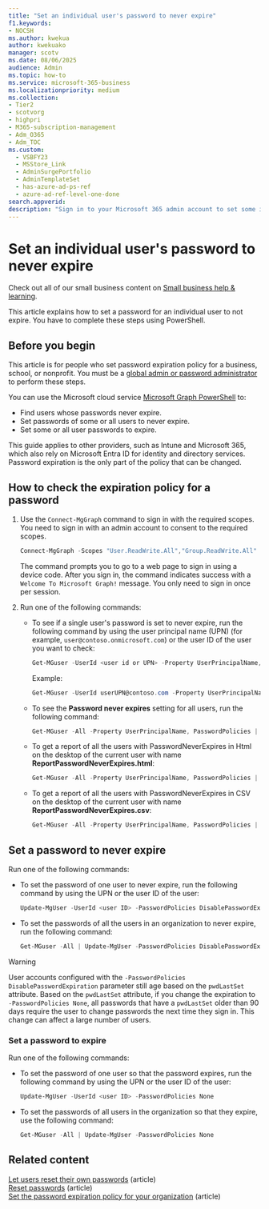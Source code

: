 ```yaml
---
title: "Set an individual user's password to never expire"
f1.keywords:
- NOCSH
ms.author: kwekua
author: kwekuako
manager: scotv
ms.date: 08/06/2025
audience: Admin
ms.topic: how-to
ms.service: microsoft-365-business
ms.localizationpriority: medium
ms.collection:
- Tier2
- scotvorg
- highpri
- M365-subscription-management
- Adm_O365
- Adm_TOC
ms.custom:
  - VSBFY23
  - MSStore_Link
  - AdminSurgePortfolio
  - AdminTemplateSet
  - has-azure-ad-ps-ref
  - azure-ad-ref-level-one-done
search.appverid:
description: "Sign in to your Microsoft 365 admin account to set some individual user passwords to never expire by using Microsoft Graph PowerShell."
---
```

# Set an individual user's password to never expire

Check out all of our small business content on [Small business help & learning](https://go.microsoft.com/fwlink/?linkid=2224585).

This article explains how to set a password for an individual user to not expire. You have to complete these steps using PowerShell.

## Before you begin

This article is for people who set password expiration policy for a business, school, or nonprofit. You must be a [global admin or password administrator](about-admin-roles.md) to perform these steps.

You can use the Microsoft cloud service [Microsoft Graph PowerShell](/powershell/microsoftgraph/overview) to:

- Find users whose passwords never expire.
- Set passwords of some or all users to never expire.
- Set some or all user passwords to expire.

This guide applies to other providers, such as Intune and Microsoft 365, which also rely on Microsoft Entra ID for identity and directory services. Password expiration is the only part of the policy that can be changed.

## How to check the expiration policy for a password

1. Use the `Connect-MgGraph` command to sign in with the required scopes. You need to sign in with an admin account to consent to the required scopes.

   ```powershell
   Connect-MgGraph -Scopes "User.ReadWrite.All","Group.ReadWrite.All"
   ```

   The command prompts you to go to a web page to sign in using a device code. After you sign in, the command indicates success with a `Welcome To Microsoft Graph!` message. You only need to sign in once per session.

2. Run one of the following commands:
   - To see if a single user's password is set to never expire, run the following command by using the user principal name (UPN) (for example, `user@contoso.onmicrosoft.com`) or the user ID of the user you want to check:

     ```powershell
     Get-MGuser -UserId <user id or UPN> -Property UserPrincipalName, PasswordPolicies | Select-Object UserPrincipalName,@{N="PasswordNeverExpires";E={$_.PasswordPolicies -match "DisablePasswordExpiration"}}
     ```

     Example:

     ```powershell
     Get-MGuser -UserId userUPN@contoso.com -Property UserPrincipalName, PasswordPolicies | Select-Object UserprincipalName,@{N="PasswordNeverExpires";E={$_.PasswordPolicies -match "DisablePasswordExpiration"}}
     ```

   - To see the **Password never expires** setting for all users, run the following command:

     ```powershell
     Get-MGuser -All -Property UserPrincipalName, PasswordPolicies | Select-Object UserprincipalName,@{N="PasswordNeverExpires";E={$_.PasswordPolicies -match "DisablePasswordExpiration"}}
     ```

   - To get a report of all the users with PasswordNeverExpires in Html on the desktop of the current user with name  **ReportPasswordNeverExpires.html**:

     ```powershell
     Get-MGuser -All -Property UserPrincipalName, PasswordPolicies | Select-Object UserprincipalName,@{N="PasswordNeverExpires";E={$_.PasswordPolicies -match "DisablePasswordExpiration"}} | ConvertTo-Html | Out-File $env:userprofile\Desktop\ReportPasswordNeverExpires.html
     ```

   - To get a report of all the users with PasswordNeverExpires in CSV on the desktop of the current user with name **ReportPasswordNeverExpires.csv**:

     ```powershell
     Get-MGuser -All -Property UserPrincipalName, PasswordPolicies | Select-Object UserprincipalName,@{N="PasswordNeverExpires";E={$_.PasswordPolicies -match "DisablePasswordExpiration"}} | ConvertTo-Csv -NoTypeInformation | Out-File $env:userprofile\Desktop\ReportPasswordNeverExpires.csv
     ```

## Set a password to never expire

Run one of the following commands:

- To set the password of one user to never expire, run the following command by using the UPN or the user ID of the user:

    ```powershell
    Update-MgUser -UserId <user ID> -PasswordPolicies DisablePasswordExpiration
    ```

- To set the passwords of all the users in an organization to never expire, run the following command:

    ```powershell
    Get-MGuser -All | Update-MgUser -PasswordPolicies DisablePasswordExpiration
    ```

> [!WARNING]
> User accounts configured with the `-PasswordPolicies DisablePasswordExpiration` parameter still age based on the `pwdLastSet` attribute. Based on the `pwdLastSet` attribute, if you change the expiration to `-PasswordPolicies None`, all passwords that have a `pwdLastSet` older than 90 days require the user to change passwords the next time they sign in. This change can affect a large number of users.

### Set a password to expire

Run one of the following commands:

- To set the password of one user so that the password expires, run the following command by using the UPN or the user ID of the user:

    ```powershell
    Update-MgUser -UserId <user ID> -PasswordPolicies None
    ```

- To set the passwords of all users in the organization so that they expire, use the following command:

    ```powershell
    Get-MGuser -All | Update-MgUser -PasswordPolicies None
    ```

## Related content

[Let users reset their own passwords](../add-users/let-users-reset-passwords.md) (article)\
[Reset passwords](../add-users/reset-passwords.md) (article)\
[Set the password expiration policy for your organization](../manage/set-password-expiration-policy.md) (article)
